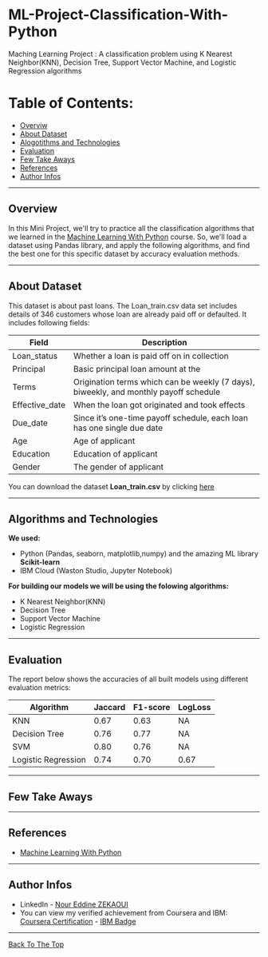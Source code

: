 # ML-Project-Classification-With-Python
Maching Learning Project : A classification problem using K Nearest Neighbor(KNN), Decision Tree, Support Vector Machine, and Logistic Regression algorithms
# Table of Contents:
- [Overviw](#overview)
- [About Dataset](#about-dataset)
- [Alogotithms and Technologies](#algorithms-and-technologies)
- [Evaluation](#evaluation)
- [Few Take Aways](#few-take-aways)
- [References](#references)
- [Author Infos](#author-infos)
---
## Overview
In this Mini Project, we'll try to practice all the classification algorithms that we learned in the [Machine Learning With Python](https://www.coursera.org/learn/machine-learning-with-python) course. So, we'll load a dataset using Pandas library, and apply the following algorithms, and find the best one for this specific dataset by accuracy evaluation methods.

---
## About Dataset
This dataset is about past loans. The Loan_train.csv data set includes details of 346 customers whose loan are already paid off or defaulted. It includes following fields:

<table>
  <thead>
    <tr><th> Field </th><th> Description </th></tr>
  </thead>
  <tr>
    <td>Loan_status</td>
    <td>Whether a loan is paid off on in collection</td>
  </tr>
  <tr>
    <td>Principal</td>
    <td>Basic principal loan amount at the</td>
  </tr>
  <tr>
    <td>Terms</td>
    <td>Origination terms which can be weekly (7 days), biweekly, and monthly payoff schedule</td>
  </tr>
  <tr>
    <td>Effective_date</td>
    <td>When the loan got originated and took effects</td>
  </tr>
  <tr>
    <td>Due_date</td>
    <td>Since it’s one-time payoff schedule, each loan has one single due date</td>
  </tr>
  <tr>
    <td>Age</td>
    <td>Age of applicant</td>
  </tr>
  <tr>
    <td>Education</td>
    <td>Education of applicant</td>
  </tr>
  <tr>
    <td>Gender</td>
    <td>The gender of applicant</td>
  </tr>
</table>

You can download the dataset **Loan_train.csv** by clicking [here](https://s3-api.us-geo.objectstorage.softlayer.net/cf-courses-data/CognitiveClass/ML0101ENv3/labs/loan_train.csv)

---
## Algorithms and Technologies
**We used:**
- Python (Pandas, seaborn, matplotlib,numpy) and the amazing ML library **Scikit-learn**  
- IBM Cloud (Waston Studio, Jupyter Notebook)

**For building our models we will be using the folowing algorithms:**
- K Nearest Neighbor(KNN)
- Decision Tree
- Support Vector Machine
- Logistic Regression

---
## Evaluation
The report below shows the accuracies of all built models using different evaluation metrics:

<table>
  <thead>
    <tr><th> Algorithm </th><th> Jaccard </th> <th> F1-score </th><th> LogLoss </th></tr>
  </thead>
  <tr>
    <td>KNN</td>
    <td>0.67</td>
    <td>0.63</td>
    <td>NA</td>
  </tr>
  <tr>
    <td>Decision Tree</td>
    <td>0.76</td>
    <td>0.77</td>
    <td>NA</td>
  </tr>
  <tr>
    <td>SVM</td>
    <td>0.80</td>
    <td>0.76</td>
    <td>NA</td>
  </tr>
  <tr>
    <td>Logistic Regression</td>
    <td>0.74</td>
    <td>0.70</td>
    <td>0.67</td>
  </tr>
</table>

---
## Few Take Aways

---
## References
- [Machine Learning With Python](https://www.coursera.org/learn/machine-learning-with-python)
---
## Author Infos
- LinkedIn - [Nour Eddine ZEKAOUI](https://www.linkedin.com/in/nour-eddine-zekaoui-ba43b1177/)
- You can view my verified achievement from Coursera and IBM: [Coursera Certification](https://www.coursera.org/account/accomplishments/verify/KWS4X9SS5WEH) - [IBM Badge](https://www.youracclaim.com/earner/earned/badge/1acbd652-ea5f-42bf-ba30-7366c11e4900)
---
[Back To The Top](#ml-project-classification-with-python)
